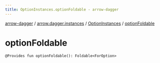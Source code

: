 ```yaml
---
title: OptionInstances.optionFoldable - arrow-dagger
---
```


[arrow-dagger](../../index.html) / [arrow.dagger.instances](../index.html) / [OptionInstances](index.html) / [optionFoldable](./option-foldable.html)

# optionFoldable

`@Provides fun optionFoldable(): Foldable<ForOption>`